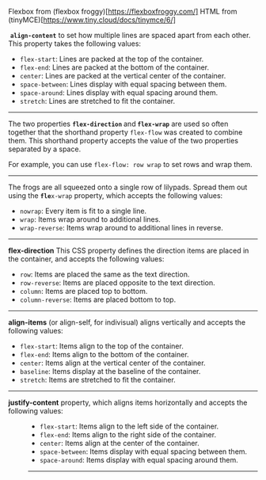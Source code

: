 Flexbox from (flexbox froggy)[https://flexboxfroggy.com/]
HTML from (tinyMCE)[https://www.tiny.cloud/docs/tinymce/6/]

<div>
<div>
<p>&nbsp;<strong><code class="help">align-content</code></strong>&nbsp;to set how multiple lines are spaced apart from each other. This property takes the following values:</p>
<ul>
<li><code>flex-start</code>: Lines are packed at the top of the container.</li>
<li><code>flex-end</code>: Lines are packed at the bottom of the container.</li>
<li><code>center</code>: Lines are packed at the vertical center of the container.</li>
<li><code>space-between</code>: Lines display with equal spacing between them.</li>
<li><code>space-around</code>: Lines display with equal spacing around them.</li>
<li><code>stretch</code>: Lines are stretched to fit the container.</li>
</ul>
<hr>
<p>The two properties <strong><code class="help">flex-direction</code>&nbsp;</strong>and<strong>&nbsp;<code class="help">flex-wrap</code></strong>&nbsp;are used so often together that the shorthand property&nbsp;<code class="help">flex-flow</code>&nbsp;was created to combine them. This shorthand property accepts the value of the two properties separated by a space.</p>
<p>For example, you can use&nbsp;<code>flex-flow: row wrap</code>&nbsp;to set rows and wrap them.</p>
<hr>
<p>The frogs are all squeezed onto a single row of lilypads. Spread them out using the <code class="help"><strong>fle</strong>x-wrap</code>&nbsp;property, which accepts the following values:</p>
<ul>
<li><code>nowrap</code>: Every item is fit to a single line.</li>
<li><code>wrap</code>: Items wrap around to additional lines.</li>
<li><code>wrap-reverse</code>: Items wrap around to additional lines in reverse.</li>
</ul>
<hr>
<p><strong>flex-direction</strong>&nbsp;This CSS property defines the direction items are placed in the container, and accepts the following values:</p>
<ul>
<li><code>row</code>: Items are placed the same as the text direction.</li>
<li><code>row-reverse</code>: Items are placed opposite to the text direction.</li>
<li><code>column</code>: Items are placed top to bottom.</li>
<li><code>column-reverse</code>: Items are placed bottom to top.</li>
</ul>
<hr>
<p><strong>align-items</strong> (or align-self, for indivisual) aligns vertically and accepts the following values:</p>
<ul>
<li><code>flex-start</code>: Items align to the top of the container.</li>
<li><code>flex-end</code>: Items align to the bottom of the container.</li>
<li><code>center</code>: Items align at the vertical center of the container.</li>
<li><code>baseline</code>: Items display at the baseline of the container.</li>
<li><code>stretch</code>: Items are stretched to fit the container.</li>
</ul>
<hr></div>
<div><strong>justify-content</strong> property, which aligns items horizontally and accepts the following values:</div>
<div style="padding-left: 40px;">
<ul>
<li><code>flex-start</code>: Items align to the left side of the container.</li>
<li><code>flex-end</code>: Items align to the right side of the container.</li>
<li><code>center</code>: Items align at the center of the container.</li>
<li><code>space-between</code>: Items display with equal spacing between them.</li>
<li><code>space-around</code>: Items display with equal spacing around them.</li>
</ul>
<hr>
<p>&nbsp;</p>
<p>&nbsp;</p>
</div>
</div>
